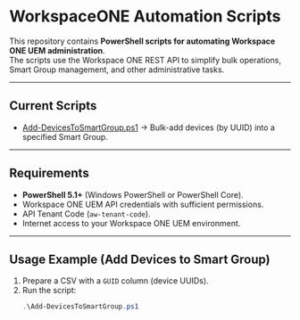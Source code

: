 # WorkspaceONE Automation Scripts

This repository contains **PowerShell scripts for automating Workspace ONE UEM administration**.  
The scripts use the Workspace ONE REST API to simplify bulk operations, Smart Group management, and other administrative tasks.

---

## Current Scripts
- [Add-DevicesToSmartGroup.ps1](Add-DevicesToSmartGroup.ps1) → Bulk-add devices (by UUID) into a specified Smart Group.

---

## Requirements
- **PowerShell 5.1+** (Windows PowerShell or PowerShell Core).
- Workspace ONE UEM API credentials with sufficient permissions.
- API Tenant Code (`aw-tenant-code`).
- Internet access to your Workspace ONE UEM environment.

---

## Usage Example (Add Devices to Smart Group)

1. Prepare a CSV with a `GUID` column (device UUIDs).
2. Run the script:
   ```powershell
   .\Add-DevicesToSmartGroup.ps1
